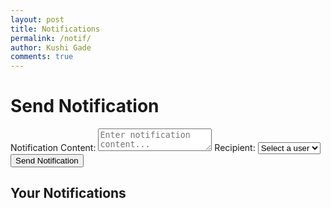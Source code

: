 ```yaml
---
layout: post
title: Notifications
permalink: /notif/
author: Kushi Gade
comments: true
---
```


<!-- Link to the external CSS file -->
<link rel="stylesheet" href="{{ site.baseurl }}/assets/css/notif_styles.css">
<h1 class="page-title">Send Notification</h1>
<div class="form-container">
    <form id="notificationForm">
        <label for="content">Notification Content:</label>
        <textarea id="content" name="content" required placeholder="Enter notification content..."></textarea>
        <label for="recipient_id">Recipient:</label>
        <select id="recipient_id" name="recipient_id" required>
            <option value="" disabled selected>Select a user</option>
        </select>
        <button type="submit" class="primary-btn">Send Notification</button>
    </form>
    <div id="message" class="message"></div>
</div>

<h2 class="section-title">Your Notifications</h2>
<div id="notificationsList" class="notifications-container"></div>

<script type="module">
  import { pythonURI, fetchOptions } from '{{ site.baseurl }}/assets/js/api/config.js';
  console.log("Notification script loaded");

 // Function to populate the user dropdown
async function populateUserDropdown() {
  try {
    // Call the endpoint that returns users with id and name
   const response = await fetch(`${pythonURI}/api/users/id-name`, {
        ...fetchOptions,
        method: 'GET',
        headers: {
          'Content-Type': 'application/json',
        },
      });


    if (!response.ok) {
      const errorMessage = await response.text();
      throw new Error(`Failed to fetch users: ${response.statusText} - ${errorMessage}`);
    }

    // Get the list of users from the response
    const users = await response.json();

    // Get the dropdown element by ID
    const userDropdown = document.getElementById('recipient_id');

    // Clear the existing options and add a default prompt
    userDropdown.innerHTML = '<option value="" disabled selected>Select a user</option>';

    // Loop through the users and add them as options
    users.forEach(user => {
      const option = document.createElement('option');
      option.value = user.id;  // Use the user's id as the option value
      option.textContent = user.name;  // Use the user's name as the option text
      userDropdown.appendChild(option);
    });
  } catch (error) {
    console.error('Error populating user dropdown:', error);
    alert('Failed to load user list. Please try again.');
  }
}


  // Handle the form submission to create a new notification
  document.getElementById("notificationForm").addEventListener("submit", async function(event) {
    event.preventDefault();
    
    const postData = {
      content: document.getElementById("content").value,
      recipient_id: document.getElementById("recipient_id").value, // Selected user ID
    };
    console.log("Notification Data:", postData);

    try {
      const response = await fetch(`${pythonURI}/api/notification`, {
        ...fetchOptions,
        method: 'POST',
        headers: {
          'Content-Type': 'application/json',
        },
        body: JSON.stringify(postData)
      });

      if (!response.ok) {
        const errorMessage = await response.text();
        throw new Error(`Failed to send notification: ${response.statusText} - ${errorMessage}`);
      }
      
      alert("Notification sent successfully!");
    } catch (error) {
      console.error("Error:", error);
      alert("Failed to send notification.");
    }
  });

  // Function to fetch notifications
  async function fetchNotifications() {
    try {
      const response = await fetch(`${pythonURI}/api/notifications`, {
        ...fetchOptions,
        method: 'GET',
        headers: {
          'Content-Type': 'application/json',
        },
      });

      if (!response.ok) {
        const errorMessage = await response.text();
        throw new Error(`Failed to fetch notifications: ${response.statusText} - ${errorMessage}`);
      }

      const notifications = await response.json();
      displayNotifications(notifications);
    } catch (error) {
      console.error("Error:", error);
      alert("Failed to fetch notifications.");
    }
  }

  // Function to display notifications
  function displayNotifications(notifications) {
    const notificationsList = document.getElementById("notificationsList");
    notificationsList.innerHTML = '';

    if (notifications.length === 0) {
      notificationsList.innerHTML = "<p>No notifications available.</p>";
      return;
    }

    notifications.forEach(notification => {
      const notificationElement = document.createElement("div");
      notificationElement.classList.add("notification-item");

      notificationElement.innerHTML = `
        <p style="color: black;"><strong>Notification:</strong> ${notification.content}</p>
        <p style="color: black;"><small>Received at: ${new Date(notification.created_at).toLocaleString()}</small></p>
      `;

      notificationsList.appendChild(notificationElement);
    });
  }
  // Populate user dropdown on page load
  document.addEventListener('DOMContentLoaded', () => {
    populateUserDropdown(); // Populate the user dropdown
    fetchNotifications(); // Fetch notifications immediately when page loads
  });
</script>
